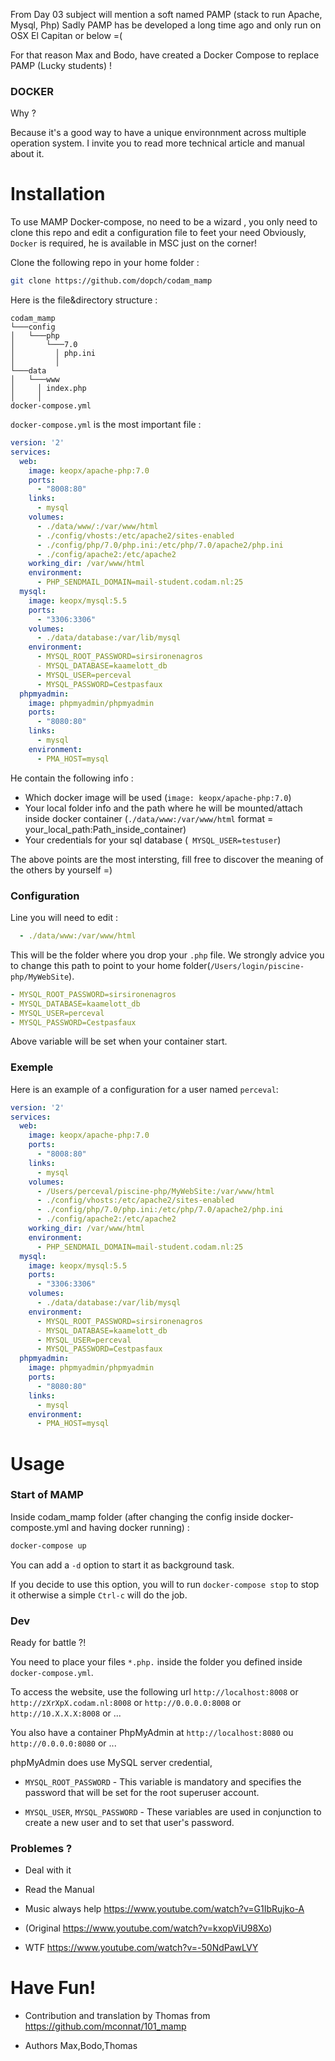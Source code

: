 From Day 03 subject will mention a soft named PAMP (stack to run Apache, Mysql, Php)
Sadly PAMP has be developed a long time ago and only run on OSX El Capitan or below =(

For that reason Max and Bodo, have created a Docker Compose to replace PAMP (Lucky students) !

### DOCKER

Why ?

Because it's a good way to have a unique environnment across multiple operation system.
I invite you to read more technical article and manual about it.


# Installation

To use MAMP Docker-compose, no need to be a wizard , you only need to clone this repo and edit a configuration file to feet your need
Obviously, `Docker` is required, he is available in MSC just on the corner!

Clone the following repo in your home folder :

```sh
git clone https://github.com/dopch/codam_mamp
```

Here is the file&directory structure :

```
codam_mamp
└───config
│   └───php
│       └───7.0
│         │ php.ini
│         │
└───data
│   └───www
│     │ index.php
│     │
docker-compose.yml
```

`docker-compose.yml` is the most important file :


```yaml
version: '2'
services:
  web:
    image: keopx/apache-php:7.0
    ports:
      - "8008:80"
    links:
      - mysql
    volumes:
      - ./data/www/:/var/www/html
      - ./config/vhosts:/etc/apache2/sites-enabled
      - ./config/php/7.0/php.ini:/etc/php/7.0/apache2/php.ini
      - ./config/apache2:/etc/apache2
    working_dir: /var/www/html
    environment:
      - PHP_SENDMAIL_DOMAIN=mail-student.codam.nl:25
  mysql:
    image: keopx/mysql:5.5
    ports:
      - "3306:3306"
    volumes:
      - ./data/database:/var/lib/mysql
    environment:
      - MYSQL_ROOT_PASSWORD=sirsironenagros
      - MYSQL_DATABASE=kaamelott_db    
      - MYSQL_USER=perceval           
      - MYSQL_PASSWORD=Cestpasfaux
  phpmyadmin:
    image: phpmyadmin/phpmyadmin
    ports:
      - "8080:80"
    links:
      - mysql
    environment:
      - PMA_HOST=mysql
```

He contain the following info :
  * Which docker image will be used (`image: keopx/apache-php:7.0`)
  * Your local folder info and the path where he will be mounted/attach inside docker container (`./data/www:/var/www/html` format = your_local_path:Path_inside_container)
  * Your credentials for your sql database (` MYSQL_USER=testuser`)

The above points are the most intersting, fill free to discover the meaning of the others by yourself =)

### Configuration

Line you will need to edit :
```yaml
  - ./data/www:/var/www/html
```

This will be the folder where you drop your `.php` file.
We strongly advice you to change this path to point to your home folder(`/Users/login/piscine-php/MyWebSite`).

```yaml
- MYSQL_ROOT_PASSWORD=sirsironenagros
- MYSQL_DATABASE=kaamelott_db         
- MYSQL_USER=perceval           
- MYSQL_PASSWORD=Cestpasfaux
```
Above variable will be set when your container start.

### Exemple
Here is an example of a configuration for a user named `perceval`:
```yaml
version: '2'
services:
  web:
    image: keopx/apache-php:7.0
    ports:
      - "8008:80"
    links:
      - mysql
    volumes:
      - /Users/perceval/piscine-php/MyWebSite:/var/www/html
      - ./config/vhosts:/etc/apache2/sites-enabled
      - ./config/php/7.0/php.ini:/etc/php/7.0/apache2/php.ini
      - ./config/apache2:/etc/apache2
    working_dir: /var/www/html
    environment:
      - PHP_SENDMAIL_DOMAIN=mail-student.codam.nl:25
  mysql:
    image: keopx/mysql:5.5
    ports:
      - "3306:3306"
    volumes:
      - ./data/database:/var/lib/mysql
    environment:
      - MYSQL_ROOT_PASSWORD=sirsironenagros
      - MYSQL_DATABASE=kaamelott_db    
      - MYSQL_USER=perceval           
      - MYSQL_PASSWORD=Cestpasfaux
  phpmyadmin:
    image: phpmyadmin/phpmyadmin
    ports:
      - "8080:80"
    links:
      - mysql
    environment:
      - PMA_HOST=mysql
```

# Usage

### Start of MAMP

Inside codam_mamp folder (after changing the config inside docker-composte.yml and having docker running) :

```sh
docker-compose up
```

You can add a `-d` option to start it as background task.

If you decide to use this option, you will to run `docker-compose stop` to stop it otherwise a simple `Ctrl-c` will do the job.

### Dev

Ready for battle ?!

You need to place your files `*.php.` inside the folder you defined inside `docker-compose.yml`.

To access the website, use the following url `http://localhost:8008` or `http://zXrXpX.codam.nl:8008` or `http://0.0.0.0:8008` or `http://10.X.X.X:8008` or ...

You also have a container PhpMyAdmin at `http://localhost:8080` ou `http://0.0.0.0:8080` or ...

phpMyAdmin does use MySQL server credential, 

- `MYSQL_ROOT_PASSWORD` - This variable is mandatory and specifies the password that will be set for the root superuser account.

- `MYSQL_USER`, `MYSQL_PASSWORD` - These variables are used in conjunction to create a new user and to set that user's password.


### Problemes ?

- Deal with it

- Read the Manual

- Music always help https://www.youtube.com/watch?v=G1IbRujko-A 

- (Original https://www.youtube.com/watch?v=kxopViU98Xo)

- WTF https://www.youtube.com/watch?v=-50NdPawLVY

# Have Fun!

- Contribution and translation by Thomas from https://github.com/mconnat/101_mamp

- Authors Max,Bodo,Thomas 
